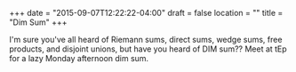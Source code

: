 +++
date = "2015-09-07T12:22:22-04:00"
draft = false
location = ""
title = "Dim Sum"
+++

I'm sure you've all heard of Riemann sums, direct sums, wedge sums, free products, 
and disjoint unions, but have you heard of DIM sum?? Meet at tEp for a lazy Monday afternoon dim sum.
